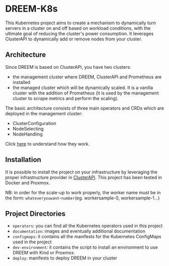 # DREEM-K8s
This Kubernetes project aims to create a mechanism to dynamically turn servers in a cluster on and off based on workload conditions, with the ultimate goal of reducing the cluster's power consumption.
It leverages ClusterAPI to dynamically add or remove nodes from your cluster.


## Architecture
Since DREEM is based on ClusterAPI, you have two clusters:
* the management cluster where DREEM, ClusterAPI and Prometheus are installed
* the managed cluster which will be dynamically scaled. It is a vanilla cluster with the addition of Prometheus (it is used by the management cluster to scrape metrics and perform the scaling).

The basic architecture consists of three main operators and CRDs which are deployed in the management cluster:
* ClusterConfiguration
* NodeSelecting
* NodeHandling

Click [here](./operators/README.md) to understand how they work.


## Installation
It is possible to install the project on your infrastructure by leveraging the proper infrastructure provider in [ClusterAPI](https://cluster-api.sigs.k8s.io/reference/providers).
This project has been tested in Docker and Proxmox.

NB: in order for the scale-up to work properly, the worker name must be in the form: `whateveryouwant`-`number`(eg. workersample-0, workersample-1...)

## Project Directories

* `operators`: you can find all the Kubernetes operators used in this project
* `documentation`: images and eventually additional documentation
* `configmaps`: it contains all the manifests for the Kubernetes ConfigMaps used in the project
* `dev-environment`: it contains the script to install an environment to use DREEM with Kind or Proxmox.
* `deploy`: manifests to deploy DREEM in your cluster

